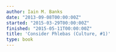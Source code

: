 ```yaml
---
author: Iain M. Banks
date: "2013-09-08T00:00:00Z"
started: "2015-03-29T00:00:00Z"
finished: "2015-05-11T00:00:00Z"
title: 'Consider Phlebas (Culture, #1)'
type: book
---
```

